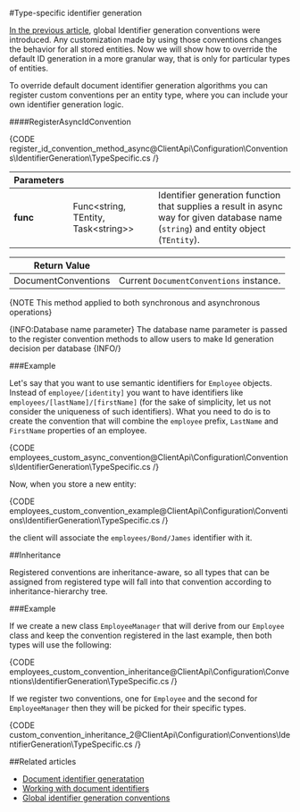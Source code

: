 #Type-specific identifier generation

[In the previous article](../../../../client-api/configuration/conventions/identifier-generation/global), global Identifier generation conventions were introduced. Any customization made by using those conventions changes the behavior for all stored entities.
Now we will show how to override the default ID generation in a more granular way, that is only for particular types of entities.

To override default document identifier generation algorithms you can register custom conventions per an entity type, where you can include your own identifier generation logic.

####RegisterAsyncIdConvention

{CODE register_id_convention_method_async@ClientApi\Configuration\Conventions\IdentifierGeneration\TypeSpecific.cs /}

| Parameters | | |
| ------------- | ------------- | ----- |
| **func** | Func<string, TEntity, Task&lt;string&gt;> | Identifier generation function that supplies a result in async way for given database name (`string`) and entity object (`TEntity`). |

| Return Value | |
| ------------- | ----- |
| DocumentConventions | Current `DocumentConventions` instance. |

{NOTE This method applied to both synchronous and asynchronous operations}

{INFO:Database name parameter}
The database name parameter is passed to the register convention methods to allow users to make Id generation decision per database
{INFO/}

###Example

Let's say that you want to use semantic identifiers for `Employee` objects. Instead of `employee/[identity]` you want to have identifiers like `employees/[lastName]/[firstName]`
(for the sake of simplicity, let us not consider the uniqueness of such identifiers). What you need to do is to create the convention that will combine the `employee` prefix, `LastName` and `FirstName` properties of an employee.

{CODE employees_custom_async_convention@ClientApi\Configuration\Conventions\IdentifierGeneration\TypeSpecific.cs /}

Now, when you store a new entity:

{CODE employees_custom_convention_example@ClientApi\Configuration\Conventions\IdentifierGeneration\TypeSpecific.cs /}

the client will associate the `employees/Bond/James` identifier with it.

##Inheritance

Registered conventions are inheritance-aware, so all types that can be assigned from registered type will fall into that convention according to inheritance-hierarchy tree.

###Example

If we create a new class `EmployeeManager` that will derive from our `Employee` class and keep the convention registered in the last example, then both types will use the following:

{CODE employees_custom_convention_inheritance@ClientApi\Configuration\Conventions\IdentifierGeneration\TypeSpecific.cs /}

If we register two conventions, one for `Employee` and the second for `EmployeeManager` then they will be picked for their specific types.

{CODE custom_convention_inheritance_2@ClientApi\Configuration\Conventions\IdentifierGeneration\TypeSpecific.cs /}

##Related articles

- [Document identifier generatation](../../../../server/kb/document-identifier-generation)
- [Working with document identifiers](../../../document-identifiers/working-with-document-identifiers)
- [Global identifier generation conventions](../../../../client-api/configuration/conventions/identifier-generation/global)
